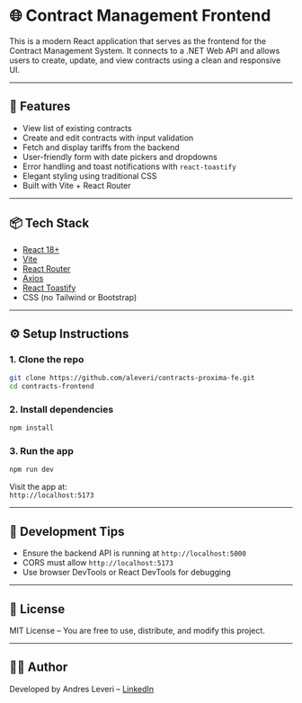 # 🌐 Contract Management Frontend

This is a modern React application that serves as the frontend for the Contract Management System. It connects to a .NET Web API and allows users to create, update, and view contracts using a clean and responsive UI.

---

## 🚀 Features

- View list of existing contracts
- Create and edit contracts with input validation
- Fetch and display tariffs from the backend
- User-friendly form with date pickers and dropdowns
- Error handling and toast notifications with `react-toastify`
- Elegant styling using traditional CSS
- Built with Vite + React Router

---

## 📦 Tech Stack

- [React 18+](https://react.dev/)
- [Vite](https://vitejs.dev/)
- [React Router](https://reactrouter.com/)
- [Axios](https://axios-http.com/)
- [React Toastify](https://fkhadra.github.io/react-toastify/)
- CSS (no Tailwind or Bootstrap)

---

## ⚙️ Setup Instructions

### 1. Clone the repo

```bash
git clone https://github.com/aleveri/contracts-proxima-fe.git
cd contracts-frontend
```

### 2. Install dependencies

```bash
npm install
```

### 3. Run the app

```bash
npm run dev
```

Visit the app at:  
`http://localhost:5173`

---

## 🧪 Development Tips

- Ensure the backend API is running at `http://localhost:5000`
- CORS must allow `http://localhost:5173`
- Use browser DevTools or React DevTools for debugging

---

## 📜 License

MIT License – You are free to use, distribute, and modify this project.

---

## 👨‍💻 Author

Developed by Andres Leveri – [LinkedIn](https://www.linkedin.com/in/andres-leveri/)